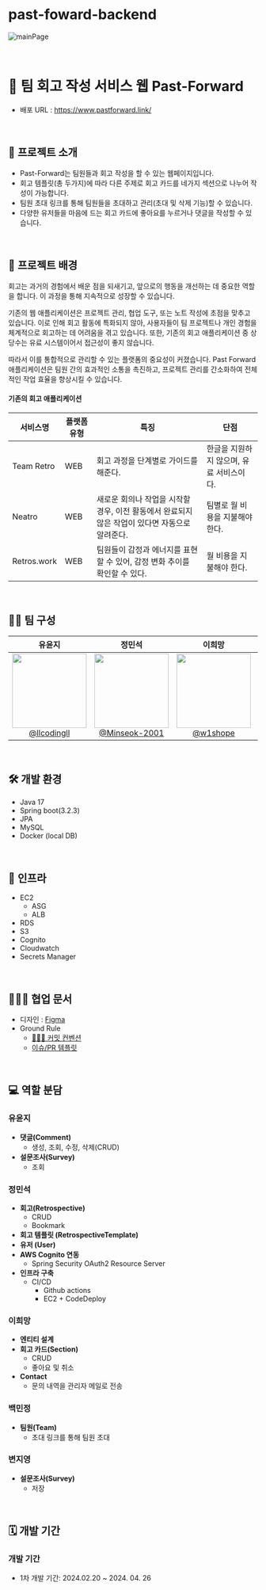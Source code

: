 # past-foward-backend


![mainPage](https://github.com/donga-it-club/past-forward-frontend/assets/138123134/b19cc815-677f-42e8-ab35-f7acfa4bf988)

<br>

# 📖 팀 회고 작성 서비스 웹 Past-Forward

- 배포 URL : https://www.pastforward.link/

<br>

## 📝 프로젝트 소개

- Past-Forward는 팀원들과 회고 작성을 할 수 있는 웹페이지입니다.
- 회고 템플릿(총 두가지)에 따라 다른 주제로 회고 카드를 네가지 섹션으로 나누어 작성이 가능합니다.
- 팀원 초대 링크를 통해 팀원들을 초대하고 관리(초대 및 삭제 기능)할 수 있습니다.
- 다양한 유저들을 마음에 드는 회고 카드에 좋아요를 누르거나 댓글을 작성할 수 있습니다.

<br>

## 🌁 프로젝트 배경
회고는 과거의 경험에서 배운 점을 되새기고, 앞으로의 행동을 개선하는 데 중요한 역할을 합니다. 이 과정을 통해 지속적으로 성장할 수 있습니다.

기존의 웹 애플리케이션은 프로젝트 관리, 협업 도구, 또는 노트 작성에 초점을 맞추고 있습니다. 이로 인해 회고 활동에 특화되지 않아, 사용자들이 팀 프로젝트나 개인 경험을 체계적으로 회고하는 데 어려움을 겪고 있습니다. 
또한, 기존의 회고 애플리케이션 중 상당수는 유료 시스템이어서 접근성이 좋지 않습니다.

따라서 이를 통합적으로 관리할 수 있는 플랫폼의 중요성이 커졌습니다. 
Past Forward 애플리케이션은 팀원 간의 효과적인 소통을 촉진하고, 프로젝트 관리를 간소화하여 전체적인 작업 효율을 향상시킬 수 있습니다.

#### 기존의 회고 애플리케이션
|서비스명|플랫폼 유형|특징|단점|
|---|---|---|---|
|Team Retro|WEB|회고 과정을 단계별로 가이드를 해준다.|한글을 지원하지 않으며, 유료 서비스이다.|
|Neatro|WEB|새로운 회의나 작업을 시작할 경우, 이전 활동에서 완료되지 않은 작업이 있다면 자동으로 알려준다.|팀별로 월 비용을 지불해야 한다.|
|Retros.work|WEB|팀원들이 감정과 에너지를 표현할 수 있어, 감정 변화 추이를 확인할 수 있다.|월 비용을 지불해야 한다.|

<br>

## 🙋‍♂️ 팀 구성

<div align="center">

|                                                                **유윤지**                                                                 |                                                                  **정민석**                                                                  |                                                             **이희망**                                                              |                                                              **백민정**                                                               |                                                             **변지영**                                                              |
| :---------------------------------------------------------------------------------------------------------------------------------------: | :------------------------------------------------------------------------------------------------------------------------------------------: | :---------------------------------------------------------------------------------------------------------------------------------: | :-----------------------------------------------------------------------------------------------------------------------------------: | :---------------------------------------------------------------------------------------------------------------------------------: |
| [<img src="https://avatars.githubusercontent.com/u/105447233?v=4" height=150 width=150> <br/> @llcodingll](https://github.com/llcodingll) | [<img src="https://avatars.githubusercontent.com/u/90817465?v=4" height=150 width=150> <br/> @Minseok-2001](https://github.com/Minseok-2001) | [<img src="https://avatars.githubusercontent.com/u/122812652?v=4" height=150 width=150> <br/> @w1shope](https://github.com/w1shope) | [<img src="https://avatars.githubusercontent.com/u/110668121?v=4" height=150 width=150> <br/> @yangheeb](https://github.com/yangheeb) | [<img src="https://avatars.githubusercontent.com/u/156206916?v=4" height=150 width=150> <br/> @zzero-o](https://github.com/zzero-o) |

</div>
<br>

## 🛠️ 개발 환경

- Java 17
- Spring boot(3.2.3)
- JPA
- MySQL
- Docker (local DB)

<br>

## 🚀 인프라

- EC2
  - ASG
  - ALB
- RDS
- S3
- Cognito
- Cloudwatch
- Secrets Manager

<br>

## 🧑🏻‍💻 협업 문서

- 디자인 : [Figma](https://www.figma.com/file/zJaBNvTvLlG0d9h5TILICj/Past-Forward-Web-Site?type=design&node-id=1157%3A6652&mode=design&t=eI1Pvgp8EpiHQgEA-1)
- Ground Rule
  - [👩🏻‍💻 커밋 컨벤션](https://seed-spike-d61.notion.site/350f6f3f1edc4300922cf71f6b626756?pvs=25)
  - [이슈/PR 템플릿](https://www.notion.so/ISSUE-PR-996b39eb2c0244c498886f0946692156?pvs=4)

<br>

## 💻 역할 분담

### 유윤지

- **댓글(Comment)**
  - 생성, 조회, 수정, 삭제(CRUD)
- **설문조사(Survey)**
  - 조회

### 정민석

- **회고(Retrospective)**
  - CRUD
  - Bookmark
- **회고 템플릿 (RetrospectiveTemplate)**
- **유저 (User)**
- **AWS Cognito 연동**
  - Spring Security OAuth2 Resource Server
- **인프라 구축**
  - CI/CD
    - Github actions
    - EC2 + CodeDeploy

### 이희망
- **엔티티 설계**
- **회고 카드(Section)**
  - CRUD
  - 좋아요 및 취소
- **Contact**
  - 문의 내역을 관리자 메일로 전송

### 백민정

- **팀원(Team)**
  - 초대 링크를 통해 팀원 초대

### 변지영
- **설문조사(Survey)**
  - 저장

<br>

## 🗓️ 개발 기간

### 개발 기간

- 1차 개발 기간: 2024.02.20 ~ 2024. 04. 26
